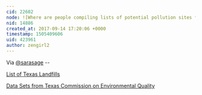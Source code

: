 ```yaml
---
cid: 22602
node: ![Where are people compiling lists of potential pollution sites following Hurricane Harvey?](../notes/warren/09-12-2017/where-are-people-compiling-lists-of-potential-pollution-sites-following-hurricane-harvey)
nid: 14886
created_at: 2017-09-14 17:20:06 +0000
timestamp: 1505409606
uid: 423961
author: zengirl2
---
```


Via [@sarasage](/profile/sarasage) --

[List of Texas Landfills](https://www.tceq.texas.gov/assets/public/permitting/waste/msw/msw-landfills-active.pdf)

[Data Sets from Texas Commission on Environmental Quality
](https://www.tceq.texas.gov/agency/data/lookup-data/environmental-quality-data-records)